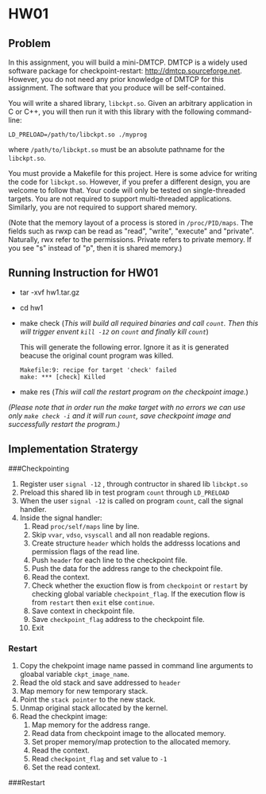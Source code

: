 # HW01


## Problem
In this assignment, you will build a mini-DMTCP. DMTCP is a widely used software package for checkpoint-restart: http://dmtcp.sourceforge.net. However, you do not need any prior knowledge of DMTCP for this assignment. The software that you produce will be self-contained.

You will write a shared library, `libckpt.so`. Given an arbitrary application in C or C++, you will then run it with this library with the following command-line:

```
LD_PRELOAD=/path/to/libckpt.so ./myprog
```

where `/path/to/libckpt.so` must be an absolute pathname for the `libckpt.so`.

You must provide a Makefile for this project. Here is some advice for writing the code for `libckpt.so`. However, if you prefer a different design, you are welcome to follow that. Your code will only be tested on single-threaded targets. You are not required to support multi-threaded applications. Similarly, you are not required to support shared memory.

(Note that the memory layout of a process is stored in `/proc/PID/maps`. The fields such as rwxp can be read as "read", "write", "execute" and "private". Naturally, rwx refer to the permissions. Private refers to private memory. If you see "s" instead of "p", then it is shared memory.)


## Running Instruction for HW01


- tar -xvf hw1.tar.gz
- cd hw1
- make check (*This will build all required binaries and call `count`. Then this will trigger envent `kill -12` on `count` and finally kill `count`*)
	
	This will generate the following error. Ignore it as it is generated beacuse the original count program was killed. 
	```
	Makefile:9: recipe for target 'check' failed
	make: *** [check] Killed
	```
- make res (*This will call the restart program on the checkpoint image.*)

*(Please note that in order run the make target with no errors we can use only `make check -i` and it will run `count`, save checkpoint image and successfully restart the program.)*

## Implementation Stratergy

###Checkpointing

1. Register user `signal -12` , through contructor in shared lib `libckpt.so`
2. Preload this shared lib in test program `count` through `LD_PRELOAD`
3. When the user `signal -12` is called on program `count`, call the signal handler.
4. Inside the signal handler:
	1. Read `proc/self/maps` line by line.
	2. Skip `vvar`, `vdso`, `vsyscall` and all non readable regions.
	3. Create structure `header` which holds the addresss locations and permission flags of the read line.
	4. Push `header` for each line to the checkpoint file.
	5. Push the data for the address range to the checkpoint file. 
	6. Read the context. 		
	7. Check whether the exuction flow is from `checkpoint` or `restart` by checking global variable `checkpoint_flag`. If the execution flow is from `restart` then `exit` else 		`continue`.
	8. Save context in checkpoint file.
	9. Save `checkpoint_flag` address to the checkpoint file.
	10. Exit

### Restart
1. Copy the chekpoint image name passed in command line arguments to gloabal variable `ckpt_image_name`.
2. Read the old stack and save addressed to `header`
3. Map memory for new temporary stack.
4. Point the `stack pointer` to the new stack.
5. Unmap original stack allocated by the kernel.
6. Read the checkpint image:
	1. Map memory for the address range.
	2. Read data from checkpoint image to the allocated memory.
	3. Set proper memory/map protection to the allocated memory.
	4. Read the context.
	5. Read `checkpoint_flag` and set value to `-1`
	6. Set the read context.
	

###Restart